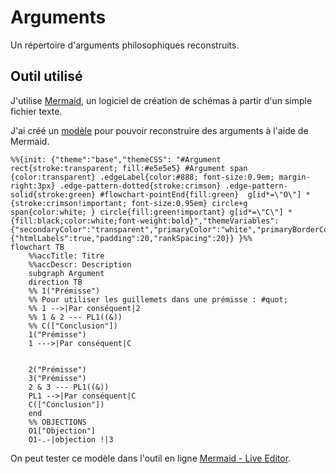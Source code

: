 # Arguments

Un répertoire d'arguments philosophiques reconstruits.

## Outil utilisé

J'utilise [Mermaid](https://mermaid-js.github.io/mermaid/#/), un logiciel de création de schémas à partir d'un simple fichier texte.

J'ai créé un [modèle](https://mermaid.live/edit#pako:eNp1VO1O2zAUfZWLq6LCCOJDSCzVJo3Cj01orVS0P4Qfrn1JPRw72I6ApXkgnoMX202aNhlijVQn95x7z_2SSyasRBaz4bBURoUYyoSFJWaYsDhhC-7p5aA1TeZzskLCBt9cWmRoAjgUofTB2QeMg-PG59yRfQz3Sut4gGf1U0HnQAQDpbDaur5DBYcoU7zmC9QtOjg_P6c41oTIqz8YHx1-xmwMGXepMpFT6TLEp_lz6xnlPAR0JpKWTrnJSTiVeWvek7zVastJHSIxBvfaPokldyHKrTLhysiyqaLFIb1Vcv9LkiRsWv_dwf47lR2V5dYF3tTfz_sMswqEckLjp7RpQVvj01IFHMMG7Ol1saqe8KQVhjVzobl4GPdDNbJP2DRnYbWsuun94k7xhUZPM6QhexTWSO5eJrV7M-3ePBq3nMr6h9Bo9KEL6yS6jtAklLCKGNturuWWIdPNdGv54Aqsg3AplUnJcHJEn6T-MM-52JiqCqrhMDHbSHBzkRig33DIhbhRQWMMdDjsmS_RCxdDc6g8KGvWoC8WqeP5EjaruDZLVa8wsXrB4XiUsJl7e82Ur_d_bwvMbOGgCEorjw6ol5AWNAjqbvAgqXtQGIR84woxDB4LG8ZdZIiir6sZd0Dd92-vjwVlsjrp4btwQpwIZtfHo9HuXqc9Gd3SAlgjdOHrqthdi32c7cdKkzX431ho5FZwevHjanLzffpz3pmOyW-6-L1uGbn1kOgwWtkNBDurU3bAMnQZV5Lul7JmdlcLbO6WxFTEK3LJA15JFaxj8T3XHg8YL4KdvxjR7ktLulSc5pi1rOovbpadgw) pour pouvoir reconstruire des arguments à l'aide de Mermaid.

```mermaid
%%{init: {"theme":"base","themeCSS": "#Argument rect{stroke:transparent; fill:#e5e5e5} #Argument span {color:transparent} .edgeLabel{color:#888; font-size:0.9em; margin-right:3px} .edge-pattern-dotted{stroke:crimson} .edge-pattern-solid{stroke:green} #flowchart-pointEnd{fill:green}  g[id*=\"O\"] *{stroke:crimson!important; font-size:0.95em} circle+g span{color:white; } circle{fill:green!important} g[id*=\"C\"] * {fill:black;color:white;font-weight:bold}","themeVariables":{"secondaryColor":"transparent","primaryColor":"white","primaryBorderColor":"black"},"flowchart":{"htmlLabels":true,"padding":20,"rankSpacing":20}} }%%
flowchart TB
    %%accTitle: Titre
    %%accDescr: Description
    subgraph Argument
    direction TB
    %% 1("Prémisse")
    %% Pour utiliser les guillemets dans une prémisse : #quot;
    %% 1 -->|Par conséquent|2
    %% 1 & 2 --- PL1((&))
    %% C(["Conclusion"])
    1("Prémisse")
    1 --->|Par conséquent|C
    
    
    2("Prémisse")
    3("Prémisse")
    2 & 3 --- PL1((&))
    PL1 -->|Par conséquent|C
    C(["Conclusion"])
    end
    %% OBJECTIONS
    O1["Objection"]
    O1-.-|objection !|3
```

On peut tester ce modèle dans l'outil en ligne [Mermaid - Live Editor](https://mermaid.live/edit#pako:eNp9VO1O2zAUfZWLqyJgBEErJJZqk0bhxya0ViraH8IP176kHo4dbEeMtXkgnoMX202atBnq1kpxcu6599wvecmElchi1u8vlVEhhmXCwgIzTFicsDn39HLcQOPZjFBIWO-LS4sMTQCHIix9cPYR4-C48Tl3hI_gQWkd9_C8-pewdSCCgaWw2rquQwknKFO84XPUjbV3cXFBcawJkVe_MT49-YjZCDLuUmUip9JFiIf5r8YzynkI6EwkLZ2yzUk4lXlr3pO81WrDSR0iMXoP2j6LBXchyq0y4drIZV1FY4f0TsmjT0mSsEn1uIejdyp7KsutC7yuv5v3OWYlCOWExg9p3YKmxueFCjiC1tjR28YqO8LjRhjWzLnm4nHUDVXLPmPdnLnVstxO7wd3is81epohDdmjsEZy9zKu3Otpd-ZRu-VU1l-EWqNrurROotsS6oQSVhJj08213CJkup5uJR9cgVUQLqUyKQGDU_ok9cdZzkULlSWU_X5iNpHg9jIxQL9-nwtxq4LGGOhw2IGv0AsXQ32oPChr1kZfzFPH8wW0q7iGpapWmFid4HB2kLCpe3vNlK_2_3BjmNrCQRGUVh4dUC8hLWgQ1N3gQVL3oDAIeesKMfSeChtG28gQRZ9XU-6Auu_fXp8KymQ16Nj3YUCcCKY3ZwcH-4db7fHBHS2ANUIXvqqK3Te23dlWSjukxmtr9znY6T_ciQ4ov-GO_OgL_iP3z9zRyE2Bk8tv1-Pbr5PvszU0OSOnyfznej7k08LRSbSyLQ57qyE7Zhm6jCtJN9myom0vMWhvscSUxCtyyQNeSxWsY_ED1x6PGS-Cnb0Y0WxmQ7pSnDYma1jlH-S4vKs).

